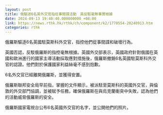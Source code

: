 ```yaml
---
layout: post
title: 俄驅逐6名英外交官指從事間諜活動　英反駁毫無事實根據
date: 2024-09-13 19:40:40.000000000 +08:00
link: https://news.rthk.hk/rthk/ch/component/k2/1770554-20240913.htm
categories: rthk
---
```


俄羅斯驅逐6名英國駐莫斯科外交官，指控他們從事間諜和破壞行為。

英國否認，反駁俄羅斯的指控毫無根據。英國外交部表示，英國政府針對俄國在英國和歐洲進行的國家主導活動採取應對措施後，俄羅斯撤銷6名英國駐莫斯科外交官的認證。他們對於保護國家利益絲毫不感到抱歉。

6名外交官已經離開俄羅斯，並獲得安置。

俄羅斯聯邦安全局早前指，掌握的文件顯示，被派駐至莫斯科的英國外交官，與倫敦的外交部門協調，並被賦予任務，確保俄羅斯在與烏克蘭衝突中失敗，認為他們的活動威脅俄羅斯的安全。

俄羅斯國家電視台公布6名英國外交官的名字，並公開他們的照片。

